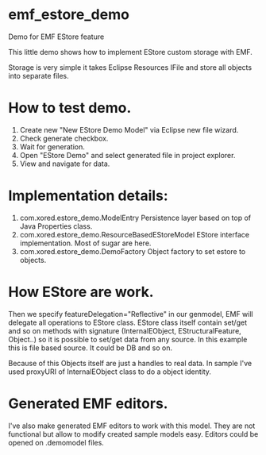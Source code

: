 emf_estore_demo
===============

Demo for EMF EStore feature

This little demo shows how to implement EStore custom storage with EMF.

Storage is very simple it takes Eclipse Resources IFile and store all objects into separate files.

# How to test demo.
1. Create new "New EStore Demo Model" via Eclipse new file wizard.
2. Check generate checkbox.
3. Wait for generation.
4. Open "EStore Demo" and select generated file in project explorer.
5. View and navigate for data.

# Implementation details:
1. com.xored.estore_demo.ModelEntry
Persistence layer based on top of Java Properties class.
2. com.xored.estore_demo.ResourceBasedEStoreModel
EStore interface implementation. Most of sugar are here.
3. com.xored.estore_demo.DemoFactory
Object factory to set estore to objects.

# How EStore are work.
Then we specify featureDelegation="Reflective" in our genmodel, EMF will delegate all operations to EStore class. EStore class itself contain set/get and so on methods with signature (InternalEObject, EStructuralFeature, Object..) so it is possible to set/get data from any source. In this example this is file based source. It could be DB and so on.

Because of this Objects itself are just a handles to real data.
In sample I've used proxyURI of InternalEObject class to do a object identity.

# Generated EMF editors.
I've also make generated EMF editors to work with this model. They are not functional but allow to modify created sample models easy. Editors could be opened on .demomodel files.





